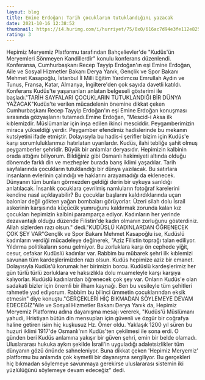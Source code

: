 ```yaml
--- 
layout: blog
title: Emine Erdoğan: Tarih çocukların tutuklandığını yazacak
date: 2021-10-16 12:38:52
thumbnail: https://i4.hurimg.com/i/hurriyet/75/0x0/616ac7d94e3fe112e8250c58.jpg
rating: 3
---
```

Hepimiz Meryemiz Platformu tarafından Bahçelievler'de "Kudüs'ün Meryemleri Sönmeyen Kandillerdir" konulu konferans düzenlendi. Konferansa, Cumhurbaşkanı Recep Tayyip Erdoğan'ın eşi Emine Erdoğan, Aile ve Sosyal Hizmetler Bakanı Derya Yanık, Gençlik ve Spor Bakanı Mehmet Kasapoğlu, İstanbul İl Milli Eğitim Yardımcısı Emrullah Aydın ve Tunus, Fransa, Katar, Almanya, İngiltere'den çok sayıda davetli katıldı. Konferans Kudüs'te yaşananları anlatan belgeseli gösterimi ile başladı."TARİH SAYFALARI ÇOCUKLARIN TUTUKLANDIĞI BİR DÜNYA YAZACAK"Kudüs'te verilen mücadelenin önemine dikkat çeken Cumhurbaşkanı Recep Tayyip Erdoğan'ın eşi Emine Erdoğan konuşması sırasında gözyaşlarını tutamadı.Emine Erdoğan, "Mescid-i Aksa ilk kıblemizdir. Müslümanlar için inşa edilen ikinci mesciddir. Peygamberimizin miraca yükseldiği yerdir. Peygamber efendimiz hadislerinde bu mekanın kutsiyetini ifade etmiştir. Dolayısıyla bu hadis-i şerifler bizim için Kudüs'e karşı sorumluluklarımızı hatırlatan uyarılardır. Kudüs, ilahi tebliğe şahit olmuş peygamberler şehridir. Büyük bir anlamlar deryasıdır. Hepimizin kalbinin orada attığını biliyorum. Bildiğiniz gibi Osmanlı hakimiyeti altında olduğu dönemde farklı din ve mezhepler burada barış iklimi yaşadılar. Tarih sayfalarında çocukların tutuklandığı bir dünya yazılacak. Bu satırlara insanların evlerinin çalındığı ve haklarını arayamadığı da eklenecek. Dünyanın tüm bunları görmezden geldiği derin bir uykuya sarıldığı anlatılacak. İnsanlık çocuklara çevrilmiş namluların fotoğraf karelerini kendine nasıl açıklayabilir? Bu çocuklar başlarını kaldırdıklarında uçan balonlar değil gökten yağan bombaları görüyorlar. Üzeri silah dolu İsrail askerinin karşısında küçücük yumruğunu kaldırmak zorunda kalan kız çocukları hepimizin kalbini paramparça ediyor. Kadınların her yerinde dezavantajlı olduğu düzende Filistin'de kadın olmanın zorluğunu gösterdiniz. Allah sizlerden razı olsun." dedi."KUDÜSLÜ KADINLARDAN ÖĞRENECEK ÇOK ŞEY VAR"Gençlik ve Spor Bakanı Mehmet Kasapoğlu ise, Kudüslü kadınların verdiği mücadeleye değinerek, "Aziz Filistin toprağı talan ediliyor. Yıldırma politikaların sonu gelmiyor. Bu zorluklara karşı ön cephede yiğit, cesur, cefakar Kudüslü kadınlar var. Rabbim bu mübarek şehri ilk kıblemizi savunan tüm kardeşlerimizden razı olsun. Kudüs hepimize aziz bir emanet. Dolayısıyla Kudüs'ü korumak her birimizin borcu. Kudüslü kardeşlerimiz her gün türlü türlü zorluklara ve haksızlıkla dolu muameleyle karşı karşıya kalıyorlar. Kudüslü kadınlardan öğrenecek çok şey var. Onların Kudüs'e olan sadakati bizler için önemli bir ilham kaynağı. Ben bu vesileyle tüm şehitleri rahmetle yad ediyorum. Rabbim bu bilinci ümmetin çocuklarından eksik etmesin" diye konuştu."GERÇEKLERİ HİÇ BIKMADAN SÖYLEMEYE DEVAM EDECEĞİZ"Aile ve Sosyal Hizmetler Bakanı Derya Yanık da, Hepimiz Meryemiz Platformu adına dayanışma mesajı vererek, "Kudüs'ü Müslümanı yahudi, Hristiyan bütün din mensupları için güvenli ve özgür bir coğrafya haline getiren isim hiç kuşkusuz Hz. Ömer oldu. Yaklaşık 1200 yıl süren bu huzuri iklimi 1917'de Osmanlı'nın Kudüs'ten çekilmesi ile sona erdi. O günden beri Kudüs anlamına yakışır bir güven şehri, emin bir belde olamadı. Uluslararası hukuka aykırı şekilde İsrail'in uyguladığı adaletsizlikler tüm dünyanın gözü önünde sahneleniyor. Buna dikkat çeken 'Hepimiz Meryemiz' platformu bu anlamda çok kıymetli bir dayanışma sergiliyor. Bu gerçekleri hiç bıkmadan söylemeye savunmaya gerekirse uluslararası sistemin iki yüzlülüğünü söylemeye devam edeceğiz" dedi.